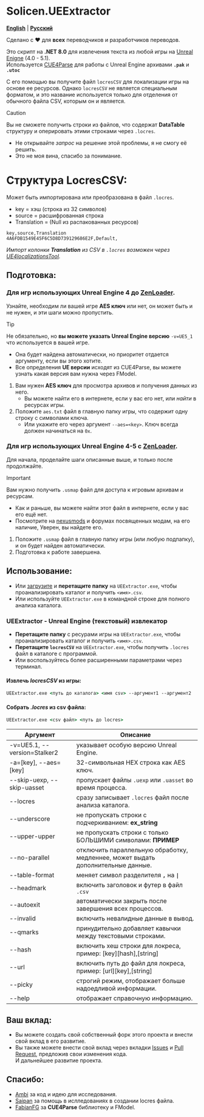 # Solicen.UEExtractor

[**English**](/README.md) | [**Русский**](./docs/ru/README.ru.md)

Сделано с ❤️ для **всех** переводчиков и разработчиков переводов.

Это скрипт на **.NET 8.0** для извлечения текста из любой игры на [Unreal Enigne](https://www.unrealengine.com/) (4.0 - 5.1).<br>Используется [CUE4Parse](https://github.com/FabianFG/CUE4Parse) для работы с Unreal Engine архивами **`.pak`** и **`.utoc`** 

С его помощью вы получите файл `locresCSV` для локализации игры на основе ее ресурсов. Однако `locresCSV` не является специальным форматом, и это название используется только для отделения от обычного файла CSV, которым он и является.

> [!CAUTION]
> Вы не сможете получить строки из файлов, что содержат **DataTable** структуру и оперировать этими строками через `.locres`.
> - Не открывайте *запрос* на решение этой проблемы, я не смогу её решить. 
> - Это не моя вина, спасибо за понимание. 

# Структура LocresCSV:
Может быть импортирована или преобразована в файл `.locres`.
- key = хэш (строка из 32 символов) 
- source = расшифрованная строка
- Translation = (Null из распакованных ресурсов)
```
key,source,Translation
4A6FDB1549E45F6C5D8D739129686E2F,Default,
```
*Импорт колонки **Translation** из CSV в `.locres` возможен через [UE4localizationsTool](https://github.com/amrshaheen61/UE4LocalizationsTool).*

## Подготовка:
### Для игр использующих Unreal Engine 4 до [ZenLoader](https://dev.epicgames.com/documentation/en-us/unreal-engine/zen-loader-in-unreal-engine).
Узнайте, необходим ли вашей игре **AES ключ** или нет, он может быть и не нужен, и эти шаги можно пропустить.
> [!TIP]
> Не обязательно, но **вы можете указать Unreal Engine версию** `-v=UE5_1` что используется в вашей игре.
> - Она будет найдена автоматически, но приоритет отдается аргументу, если вы этого хотите.
> - Все определения **UE версии** исходят из CUE4Parse, вы можете узнать какая версия вам нужна через FModel.

1. Вам нужен **AES ключ** для просмотра архивов и получения данных из него. 
   - Вы можете найти его в интернете, если у вас его нет, или *найти* в ресурсах игры.
2. Положите `aes.txt` файл в главную папку игры, что содержит одну строку с символами ключа.
   - Или укажите его через аргумент `--aes=<key>`. Ключ всегда должен начинаться на `0x`.

###  Для игр использующих Unreal Engine 4-5 с [ZenLoader](https://dev.epicgames.com/documentation/en-us/unreal-engine/zen-loader-in-unreal-engine).
Для начала, проделайте шаги описанные выше, и только после продолжайте.
> [!IMPORTANT]
> Вам нужно получить `.usmap` файл для доступа к игровым архивам и ресурсам. 
> - Как и раньше, вы можете найти этот файл в интернете, если у вас его ещё нет.
> - Посмотрите на [nexusmods](https://www.nexusmods.com/) и форумах посвященных модам, на его наличие, Уверен, вы найдете его.

1. Положите `.usmap` файл в главную папку игры (или любую подпапку), и он будет найден автоматически. 
2. Подготовка к работе завершена.


## Использование:
* Или [загрузите](https://github.com/SolicenTEAM/UEExtractor/releases) и **перетащите папку** на `UEExtractor.exe`, чтобы проанализировать каталог и получить `<имя>.csv`.
* Или используйте `UEExtractor.exe` в командной строке для полного анализа каталога.

### UEExtractor - Unreal Engine (текстовый) извлекатор
- **Перетащите папку** с ресурами игры на `UEExtractor.exe`, чтобы проанализировать каталог и получить `<имя>.csv`. 
- **Перетащите `locresCSV`** на `UEExtractor.exe`, чтобы получить `.locres` файл в каталоге с программой.
- Или воспользуйтесь более расширенными параметрами через терминал.

#### Извлечь *locresCSV* из игры:
```cmd
UEExtractor.exe <путь до каталога> <имя csv> --аргумент1 --аргумент2
```

#### Собрать *.locres* из csv файла:
```cmd
UEExtractor.exe <csv файл> <путь до locres> 
```


| Аргумент | Описание |
|----------|-------------|
| -v=UE5.1, --version=Stalker2 | указывает особую версию Unreal Engine.
| -a=[key], --aes=[key] | 32-символьная HEX строка как AES ключ.
| --skip-uexp, --skip-uasset | пропускает файлы `.uexp` или `.uasset` во время процесса.
| --locres | сразу записывает `.locres` файл после анализа каталога.
| --underscore | не пропускать строки с подчеркиванием: **ex_string**
| --upper-upper | не пропускать строки с только БОЛЬШИМИ символами: **ПРИМЕР**
| --no-parallel | отключить параллельную обработку, медленнее, может выдать дополнительные данные.
| --table-format | меняет символ разделителя **`,`** на **`\|`**
| --headmark | включить заголовок и футер в файл `.csv`
| --autoexit | автоматически закрыть после завершения всех процессов.
| --invalid | включить невалидные данные в вывод.
| --qmarks | принудительно добавляет кавычки между текстовыми строками.
| --hash | включить хеш строки для локреса, пример: [key][hash],[string]
| --url | включить путь до файл для локреса, пример: [url][key],[string]
| --picky | строгий режим, отображает больше надоедливой информации.
| --help | отображает справочную информацию.


## Ваш вклад:
* Вы можете создать свой собственный форк этого проекта и внести свой вклад в его развитие.
* Вы также можете внести свой вклад через вкладки [Issues](https://github.com/SolicenTEAM/UEExtractor/issues) и [Pull Request](https://github.com/SolicenTEAM/UEExtractor/pulls), предложив свои изменения кода.<br>И дальнейшее развитие проекта. 

## Спасибо:
- [Ambi](https://github.com/JunkBeat) за код и идею для исследования. 
- [Saipan](https://github.com/Saipan0) за помощь в ислледованиях в создании locres файла.
- [FabianFG](https://github.com/FabianFG) за **CUE4Parse** библиотеку и FModel.